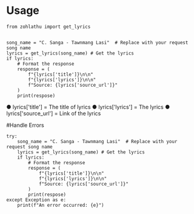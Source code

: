 # Usage
```
from zohlathu import get_lyrics


song_name = "C. Sanga - Tawnmang Lasi"  # Replace with your request song name
lyrics = get_lyrics(song_name) # Get the lyrics
if lyrics:
    # Format the response
    response = (
        f"{lyrics['title']}\n\n"
        f"{lyrics['lyrics']}\n\n"
        f"Source: {lyrics['source_url']}"
    )
    print(respose)
```

● lyrics['title'] = The title of lyrics
● lyrics['lyrics'] = The lyrics
● lyrics['source_url'] = Link of the lyrics

#Handle Errors
```
try:
    song_name = "C. Sanga - Tawnmang Lasi"  # Replace with your request song name
    lyrics = get_lyrics(song_name) # Get the lyrics
    if lyrics:
        # Format the response
        response = (
            f"{lyrics['title']}\n\n"
            f"{lyrics['lyrics']}\n\n"
            f"Source: {lyrics['source_url']}"
        )
        print(respose)
except Exception as e:
    print(f"An error occurred: {e}")
```
